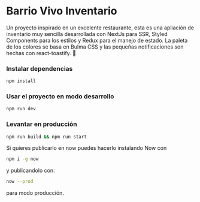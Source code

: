 # Barrio Vivo Inventario

Un proyecto inspirado en un excelente restaurante, esta es una apliación de inventario muy sencilla desarrollada con NextJs para SSR, Styled Components para los estilos y Redux para el manejo de estado. La paleta de los colores se basa en Bulma CSS y las pequeñas notificaciones son hechas con react-toastify. 🚀

### Instalar dependencias

```bash
npm install
```
### Usar el proyecto en modo  desarrollo

```bash
npm run dev
```
### Levantar en producción

```bash
npm run build && npm run start
```

Si quieres publicarlo en now puedes hacerlo instalando Now con 


```bash
npm i -g now
```

y publicandolo con:

```bash
now --prod
```

para modo producción.
